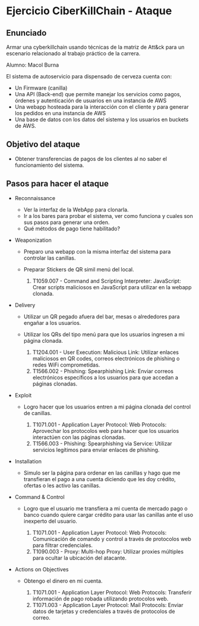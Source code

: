 # Ejercicio CiberKillChain - Ataque

## Enunciado

Armar una cyberkillchain usando técnicas de la matriz de Att&ck para un escenario relacionado al trabajo práctico de la carrera.

Alumno: Macol Burna

El sistema de autoservicio para dispensado de cerveza cuenta con:
 * Un Firmware (canilla)
 * Una API (Back-end) que permite manejar los servicios como pagos, órdenes y autenticación de usuarios en una instancia de AWS
 * Una webapp hosteada para la interacción con el cliente y para generar los pedidos en una instancia de AWS
 * Una base de datos con los datos del sistema y los usuarios en buckets de AWS.

## Objetivo del ataque

 * Obtener transferencias de pagos de los clientes al no saber el funcionamiento del sistema.
       
## Pasos para hacer el ataque

* Reconnaissance
  - Ver la interfaz de la WebApp para clonarla.
  - Ir a los bares para probar el sistema, ver como funciona y cuales son sus pasos para generar una orden.
  - Qué métodos de pago tiene habilitado?

* Weaponization

  - Preparo una webapp con la misma interfaz del sistema para controlar las canillas.
  - Preparar Stickers de QR simil menú del local.
 
       1. T1059.007 - Command and Scripting Interpreter: JavaScript: Crear scripts maliciosos en JavaScript para utilizar en la webapp clonada.

* Delivery
  - Utilizar un QR pegado afuera del bar, mesas o alrededores para engañar a los usuarios. 
  - Utilizar los QRs del tipo menú para que los usuarios ingresen a mi página clonada.
     
       1. T1204.001 - User Execution: Malicious Link: Utilizar enlaces maliciosos en QR codes, correos electrónicos de phishing o redes WiFi comprometidas.
       2. T1566.002 - Phishing: Spearphishing Link: Enviar correos electrónicos específicos a los usuarios para que accedan a páginas clonadas.

* Exploit
  
  - Logro hacer que los usuarios entren a mi página clonada del control de canillas.
 
       1. T1071.001 - Application Layer Protocol: Web Protocols: Aprovechar los protocolos web para hacer que los usuarios interactúen con las páginas clonadas.
       2. T1566.003 - Phishing: Spearphishing via Service: Utilizar servicios legítimos para enviar enlaces de phishing.

* Installation

  - Simulo ser la página para ordenar en las canillas y hago que me transfieran el pago a una cuenta diciendo que les doy crédito, ofertas o les activo las canillas.

* Command & Control

  - Logro que el usuario me transfiera a mi cuenta de mercado pago o banco cuando quiere cargar crédito para usar las canillas ante el uso inexperto del usuario.
      
       1. T1071.001 - Application Layer Protocol: Web Protocols: Comunicación de comando y control a través de protocolos web para filtrar credenciales.
       2. T1090.003 - Proxy: Multi-hop Proxy: Utilizar proxies múltiples para ocultar la ubicación del atacante.
  
* Actions on Objectives
  
   - Obtengo el dinero en mi cuenta.
     
       1. T1071.001 - Application Layer Protocol: Web Protocols: Transferir información de pago robada utilizando protocolos web.
       2. T1071.003 - Application Layer Protocol: Mail Protocols: Enviar datos de tarjetas y credenciales a través de protocolos de correo.

